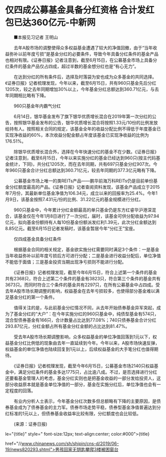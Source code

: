 # 仅四成公募基金具备分红资格 合计发红包已达360亿元-中新网

　　■本报见习记者 王明山

　　去年A股市场的调整使得众多权益基金遭遇了较大的净值回撤，由于“当年收益弥补以前年度亏损”是基金分红的必要条件，导致今年具备分红条件的基金产品也相对有限。《证券日报》记者注意到，截至6月15日，在公募基金市场上具备分红条件的基金产品仅占四成，超过半数的基金想分红也是“有心无力”。

　　在达到分红的所有条件后，选择及时落袋为安也成为众多基金的共同选择。《证券日报》记者梳理发现，今年以来，截至6月15日，共有960只基金先后分红1205次，较之去年同期增加30%以上，今年基金分红总额达到360.71亿元，与去年同期相比略有下降。

　　960只基金年内霸气分红

　　6月14日，银华基金发布了旗下银华优质增长混合在2019年第一次分红的公告，按照银华基金发布的公告，银华优质增长混合将按照1.33元/10份的比例发放给持有人。按照相关合同的规定，该基金全年的收益分配比例不得低于年度基金已实现净收益的60%，本次收益分配金额占年度该基金已实现净收益的比例为176.51%。

　　除银华优质增长混合外，选择在今年快速分红的基金不在少数。《证券日报》记者注意到，截至6月15日，今年以来实施分红的基金已经达到960只(按主代码基金统计，下同)，共分红1205次，而在去年同期，共有697只基金分红907次。今年960只基金合计分红总额达到360.71亿元，较去年同期的377.3亿元略有下降。

　　公募基金市场上唯一的类REITs产品——鹏华前海万科REITs仍是目前单份基金分红额度最高的产品。《证券日报》记者查阅资料发现，该基金产品成立于2015年7月份，其最新单位基金净值为106.34元，成立以来的回报率为25.4%。今年1月9日，该基金按照7.431元/份的比例、31.22亿元的基金规模进行分红。

　　960只基金中，今年累计分红金额最高的单只基金仍是东方红睿华沪港深混合，该基金仅在今年1月8日进行了一次分红，届时，该基金可供分配收益为97.94亿元，拟向基金份额持有人每10份基金份额派发红利1.39元，此次分红金额达到8.85亿元。截至6月15日记者发稿时，该基金暂居今年“分红王”宝座。

　　仅四成基金具备分红条件

　　根据基金合同的相关规定，基金欲实施分红需要同时满足3个条件：一是基金当年收益弥补以前年度亏损后方可进行分配；二是基金进行收益分配后，单位净值不能低于面值；三是基金投资当期出现净亏损则不能进行分配。

　　《证券日报》记者梳理发现，截至今年6月15日，符合上述第一个条件的基金共有2368只，符合上述第二个条件的基金有3823只，符合第三个条件的基金共有3673只。而同时符合三个条件的基金共有2297只，在所有公募基金中占四成。受去年A股市场长期调整的影响，权益基金在去年亏损较多，也使得部分基金难以满足基金分红的第一个条件。

　　值得关注的是，与此前基金分红情况不同，从去年开始债券基金异军突起，成为了基金分红的“大户”：在今年实施分红的960只基金中，纯债型基金有574只，混合型债券基金有166只，合计数量占比达到77.08%；740只债券基金合计分红293.87亿元，分红金额占所有基金分红金额的占比达到81.47%。

　　受去年A股市场长期调整影响，众多权益基金的单位净值回落到1元以下，权益基金分红比例低的现象由去年一直延续到今年。今年以来，A股市场快速反弹，权益基金的单位净值也陆续回复到1元以上，后续权益基金的大手笔分红也值得期待。

　　《证券日报》记者梳理发现，截至今年6月15日，公募基金市场2140只权益基金中，满足分红条件的基金多达1775只，占比逾八成。不过，是否选择进行分红还要看基金管理人的考虑，基金分红实则也是把基金收益的一部分发给投资人，这部分收益原本就是基金单位净值的一部分，基金在实施分红后，单位净值也会有一定程度的回落。

　　有业内分析人士表示，今年基金分红次数多但总额略有下降的主要原因，是债券基金成为了债券基金的主力军。债券市场走势平稳，债券型基金净值普遍达到分红标准的1元以上，但债券基金收益率比较有限，分红额度也会比较低。

　　(来源：证券日报)

le="{title}" style=" font-size:12px; text-align:center; color:#000">{title}

href="//www.chinanews.com/sh/shipin/cns-d/2019/06-19/news820293.shtml">男孩回家无钥匙攀爬3楼被困窗台
